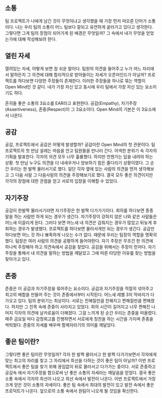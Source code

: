 ## 소통

 팀 프로젝트가 나에게 남긴 것이 무엇이냐고 생각했을 때 가장 먼저 떠오른 단어가 소통이다. 나는 우리 팀의 소통이 어느 팀보다 잘되고 유연하게 굴러가고 있다고 생각한다. 그렇다면 그게 팀의 장점이 되어가게 된 배경은 무엇일까? 그 속에서 내가 무엇을 얻었는가에 대해 작성해보려 한다.



## 열린 자세

열려있는 자세, 어떻게 보면 참 쉬운 말이다. 팀원의 의견을 들어주고 누가 어느 자리에서 말하든지 그 의견에 대해 합리적으로 받아들이는 자세가 오픈마인드가 아닐까? 프로젝트를 하다보면 다양한 주장들이 존재한다. 이러한 주장들을 하나로 묶는 역할이 Open Mind인 것 같다. 내가 가장 자신 있고 동시에 우리 팀에서 가장 자신 있는 요소이기도 하다. 

 흔히들 좋은 소통의 3요소를 EAR라고 표현한다. 공감(Empathy), 자기주장(Assertiveness), 존중(Respect)이 그 3요소이다. Open Mind의 기본은 이 3요소에서 나온다.



## 공감

 공감, 프로젝트에서 공감은 어떻게 발생할까? 공감이란 Open Mind의 첫 관문이다. 팀프로젝트의 첫 만남 설레는 마음을 안고 팀원들을 만나러 간다. 어색한 분위기 속 각자의 기획을 발표한다. 각자의 의견 모두 너무 훌륭했다. 하지만 언젠가는 답을 내려야 하는 상황. 첫 만남 누구도 의견을 더 내세우거나 양보하기 힘든 줄다리기 상황이였다. 그 순간 우리는 한 발짝 물러서기로 했다. 일단 각자 옆에 있는 사람의 의견을 먼저 생각해보고 그 다음 사람 그 다음사람의 의견을 주장해보기로 했다. 결국 모두 좋은 의견이지만 각각의 장점에 대한 관점을 얻고 서로의 입장을 이해할 수 있었다.



## 자기주장

 공감이 한발짝 물러서기라면 자기주장은 한 발짝 다가가기이다. 회의를 하다보면 종종 말을 하는 사람만 하게 되는 경우가 생긴다. 자기주장이 강하지 않은 나와 같은 사람들은 어느새 이끌리게 된다. 그러다 보면 어느새 내 의견은 감춰지는 경우가 많았고 뒤늦게 후회하는 경우가 발생했다. 프로젝트를 하다보면 물러서게만 되는 경우가 생긴다. 공감만 하다보면 어느 것 하나 뾰족하게 나오는 수가 없다. 때문에 우리는 팀장의 역할을 명확히 했다. 팀장은 여러 사람의 의견을 공평하게 들어야한다. 자기 주장은 무조건 한 의견에 하나씩 주장해야 하고 의견속에서 공감을 찾았다. 공감을 위해서는 주장이 먼저다. 자기주장을 통해서 내 의견을 말하는 방법을 깨달았고 그에 따른 타당한 이유를 찾는 방법을 찾아가고 있다.



## 존중

 존중은 이 공감과 자기주장을 묶어주는 요소이다. 공감과 자기주장을 적절히 섞어주고 최고의 배합을 만들어 주는 것이 존중에서부터 시작된다. 어느새 레벨 3의 막바지가 다가오고 있다. 팀의 분위기는 최상이다. 서로는 친해질만큼 친해지고 편해질만큼 편해졌다. 하지만 그 친목 속에 존중이 사라지고 있었다. 회의 시간이 길어지고 너무 편해진 나머지 각자의 의견에 날카로움이 더해졌다. 그걸 느끼게 된 순간 우리는 존중을 떠올렸다. 매주 금요일 마다 감정회고를 진행하면서 서로에게 칭찬을 하는 시간을 가지며 존중을 싹틔웠다. 존중의 자세를 배우며 함께자라기의 의미를 깨달았다.



## 좋은 팀이란?

그렇다면 좋은 팀이란 무엇일까? 각자 한 발짝 물러서고 한 발짝 다가가보면서 각자에게 맞는 최고의 자리를 찾고 그 자리에서 최선을 다하는 것이 좋은 팀이 아닐까? 이번 프로젝트에서 좋은 팀을 찾기 위해 끊임없이 뒤로 물러서고 다가가는 중이다. 서로 존중하고 공감속 에서 자기주장을 함으로써 난 좋은 소통의 자세라는 깨달음을 얻었다. 결국 좋은 소통 속에서 각자의 최선이 나오고 최선 속에서 발전이 나온다. 이번 프로젝트에서 가장 크게 얻은 것이 소통의 자세이다. 좋은 팀 속에서 최대의 발전이 있고 발전 속에서 좋은 프로덕트가 나온다. 앞으로의 소통 속에서 원팀이 나오게 될 것임을 확신한다.